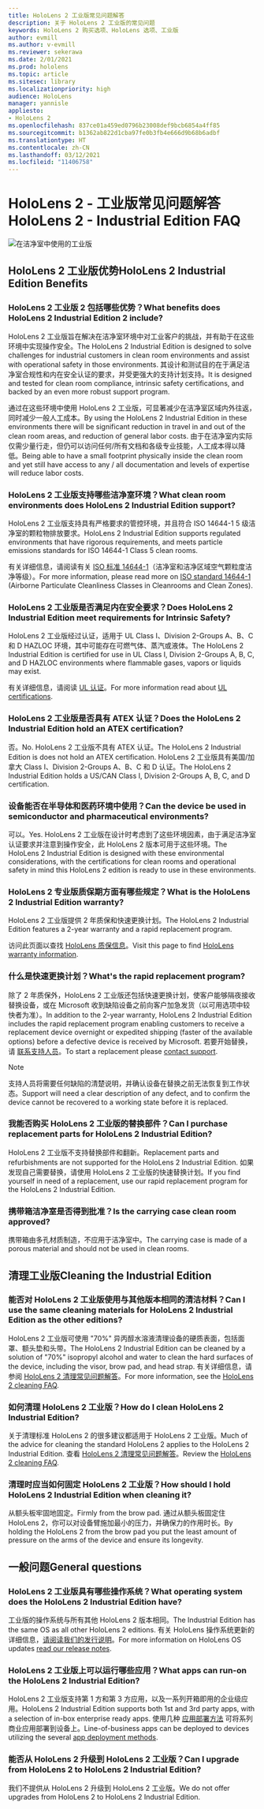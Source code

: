 ```yaml
---
title: HoloLens 2 工业版常见问题解答
description: 关于 HoloLens 2 工业版的常见问题
keywords: HoloLens 2 购买选项、HoloLens 选项、工业版
author: evmill
ms.author: v-evmill
ms.reviewer: sekerawa
ms.date: 2/01/2021
ms.prod: hololens
ms.topic: article
ms.sitesec: library
ms.localizationpriority: high
audience: HoloLens
manager: yannisle
appliesto:
- HoloLens 2
ms.openlocfilehash: 837ce01a459ed0796b23008def9bcb6854a4ff85
ms.sourcegitcommit: b1362ab822d1cba97fe0b3fb4e666d9b68b6adbf
ms.translationtype: HT
ms.contentlocale: zh-CN
ms.lasthandoff: 03/12/2021
ms.locfileid: "11406758"
---
```

# <a name="hololens-2---industrial-edition-faq"></a><span data-ttu-id="4b5e9-104">HoloLens 2 - 工业版常见问题解答</span><span class="sxs-lookup"><span data-stu-id="4b5e9-104">HoloLens 2 - Industrial Edition FAQ</span></span>

![在洁净室中使用的工业版](./images/industrial-sku-with-remote-assist.png)

## <a name="hololens-2-industrial-edition-benefits"></a><span data-ttu-id="4b5e9-106">HoloLens 2 工业版优势</span><span class="sxs-lookup"><span data-stu-id="4b5e9-106">HoloLens 2 Industrial Edition Benefits</span></span>

### <a name="what-benefits-does-hololens-2-industrial-edition-2-include"></a><span data-ttu-id="4b5e9-107">HoloLens 2 工业版 2 包括哪些优势？</span><span class="sxs-lookup"><span data-stu-id="4b5e9-107">What benefits does HoloLens 2 Industrial Edition 2 include?</span></span>

<span data-ttu-id="4b5e9-108">HoloLens 2 工业版旨在解决在洁净室环境中对工业客户的挑战，并有助于在这些环境中实现操作安全。</span><span class="sxs-lookup"><span data-stu-id="4b5e9-108">The HoloLens 2 Industrial Edition is designed to solve challenges for industrial customers in clean room environments and assist with operational safety in those environments.</span></span> <span data-ttu-id="4b5e9-109">其设计和测试目的在于满足洁净室合规性和内在安全认证的要求，并受更强大的支持计划支持。</span><span class="sxs-lookup"><span data-stu-id="4b5e9-109">It is designed and tested for clean room compliance, intrinsic safety certifications, and backed by an even more robust support program.</span></span>

<span data-ttu-id="4b5e9-110">通过在这些环境中使用 HoloLens 2 工业版，可显著减少在洁净室区域内外往返，同时减少一般人工成本。</span><span class="sxs-lookup"><span data-stu-id="4b5e9-110">By using the HoloLens 2 Industrial Edition in these environments there will be significant reduction in travel in and out of the clean room areas, and reduction of general labor costs.</span></span> <span data-ttu-id="4b5e9-111">由于在洁净室内实际仅需少量行走，但仍可以访问任何/所有文档和各级专业技能，人工成本得以降低。</span><span class="sxs-lookup"><span data-stu-id="4b5e9-111">Being able to have a small footprint physically inside the clean room and yet still have access to any / all documentation and levels of expertise will reduce labor costs.</span></span>

### <a name="what-clean-room-environments-does-hololens-2-industrial-edition-support"></a><span data-ttu-id="4b5e9-112">HoloLens 2 工业版支持哪些洁净室环境？</span><span class="sxs-lookup"><span data-stu-id="4b5e9-112">What clean room environments does HoloLens 2 Industrial Edition support?</span></span>

<span data-ttu-id="4b5e9-113">HoloLens 2 工业版支持具有严格要求的管控环境，并且符合 ISO 14644-1 5 级洁净室的颗粒物排放要求。</span><span class="sxs-lookup"><span data-stu-id="4b5e9-113">HoloLens 2 Industrial Edition supports regulated environments that have rigorous requirements, and meets particle emissions standards for ISO 14644-1 Class 5 clean rooms.</span></span>

<span data-ttu-id="4b5e9-114">有关详细信息，请阅读有关 [ISO 标准 14644-1](https://www.iso.org/standard/53394.html)（洁净室和洁净区域空气颗粒度洁净等级）。</span><span class="sxs-lookup"><span data-stu-id="4b5e9-114">For more information, please read more on [ISO standard 14644-1](https://www.iso.org/standard/53394.html) (Airborne Particulate Cleanliness Classes in Cleanrooms and Clean Zones).</span></span>

### <a name="does-hololens-2-industrial-edition-meet-requirements-for-intrinsic-safety"></a><span data-ttu-id="4b5e9-115">HoloLens 2 工业版是否满足内在安全要求？</span><span class="sxs-lookup"><span data-stu-id="4b5e9-115">Does HoloLens 2 Industrial Edition meet requirements for Intrinsic Safety?</span></span>

<span data-ttu-id="4b5e9-116">HoloLens 2 工业版经过认证，适用于 UL Class I、Division 2-Groups A、B、C 和 D HAZLOC 环境，其中可能存在可燃气体、蒸汽或液体。</span><span class="sxs-lookup"><span data-stu-id="4b5e9-116">The HoloLens 2 Industrial Edition is certified for use in UL Class I, Division 2-Groups A, B, C, and D HAZLOC environments where flammable gases, vapors or liquids may exist.</span></span>

<span data-ttu-id="4b5e9-117">有关详细信息，请阅读 [UL 认证](https://www.ul.com/services/ul-and-c-ul-hazardous-areas-certification-north-america?csrf-token=CIwNZNlR4XbisJF39I8yWnWX9wX4WFoz&amp;Search=UL+Class+I%2C+Dev+2+&amp;search-submit=Search)。</span><span class="sxs-lookup"><span data-stu-id="4b5e9-117">For more information read about [UL certifications](https://www.ul.com/services/ul-and-c-ul-hazardous-areas-certification-north-america?csrf-token=CIwNZNlR4XbisJF39I8yWnWX9wX4WFoz&amp;Search=UL+Class+I%2C+Dev+2+&amp;search-submit=Search).</span></span>

### <a name="does-the-hololens-2-industrial-edition-hold-an-atex-certification"></a><span data-ttu-id="4b5e9-118">HoloLens 2 工业版是否具有 ATEX 认证？</span><span class="sxs-lookup"><span data-stu-id="4b5e9-118">Does the HoloLens 2 Industrial Edition hold an ATEX certification?</span></span>

<span data-ttu-id="4b5e9-119">否。</span><span class="sxs-lookup"><span data-stu-id="4b5e9-119">No.</span></span> <span data-ttu-id="4b5e9-120">HoloLens 2 工业版不具有 ATEX 认证。</span><span class="sxs-lookup"><span data-stu-id="4b5e9-120">The HoloLens 2 Industrial Edition is does not hold an ATEX certification.</span></span> <span data-ttu-id="4b5e9-121">HoloLens 2 工业版具有美国/加拿大 Class I、Division 2-Groups A、B、C 和 D 认证。</span><span class="sxs-lookup"><span data-stu-id="4b5e9-121">The HoloLens 2 Industrial Edition holds a US/CAN Class I, Division 2-Groups A, B, C, and D certification.</span></span>

### <a name="can-the-device-be-used-in-semiconductor-and-pharmaceutical-environments"></a><span data-ttu-id="4b5e9-122">设备能否在半导体和医药环境中使用？</span><span class="sxs-lookup"><span data-stu-id="4b5e9-122">Can the device be used in semiconductor and pharmaceutical environments?</span></span>

<span data-ttu-id="4b5e9-123">可以。</span><span class="sxs-lookup"><span data-stu-id="4b5e9-123">Yes.</span></span> <span data-ttu-id="4b5e9-124">HoloLens 2 工业版在设计时考虑到了这些环境因素，由于满足洁净室认证要求并注意到操作安全，此 HoloLens 2 版本可用于这些环境。</span><span class="sxs-lookup"><span data-stu-id="4b5e9-124">The HoloLens 2 Industrial Edition is designed with these environmental considerations, with the certifications for clean rooms and operational safety in mind this HoloLens 2 edition is ready to use in these environments.</span></span>

### <a name="what-is-the-hololens-2-industrial-edition-warranty"></a><span data-ttu-id="4b5e9-125">HoloLens 2 专业版质保期方面有哪些规定？</span><span class="sxs-lookup"><span data-stu-id="4b5e9-125">What is the HoloLens 2 Industrial Edition warranty?</span></span>

<span data-ttu-id="4b5e9-126">HoloLens 2 工业版提供 2 年质保和快速更换计划。</span><span class="sxs-lookup"><span data-stu-id="4b5e9-126">The HoloLens 2 Industrial Edition features a 2-year warranty and a rapid replacement program.</span></span>

<span data-ttu-id="4b5e9-127">访问此页面以查找 [HoloLens 质保信息](https://support.microsoft.com/warranty)。</span><span class="sxs-lookup"><span data-stu-id="4b5e9-127">Visit this page to find [HoloLens warranty information](https://support.microsoft.com/warranty).</span></span>

### <a name="what39s-the-rapid-replacement-program"></a><span data-ttu-id="4b5e9-128">什么是快速更换计划？</span><span class="sxs-lookup"><span data-stu-id="4b5e9-128">What&#39;s the rapid replacement program?</span></span>

<span data-ttu-id="4b5e9-129">除了 2 年质保外，HoloLens 2 工业版还包括快速更换计划，使客户能够隔夜接收替换设备，或在 Microsoft 收到缺陷设备之前向客户加急发货（以可用选项中较快者为准）。</span><span class="sxs-lookup"><span data-stu-id="4b5e9-129">In addition to the 2-year warranty, HoloLens 2 Industrial Edition includes the rapid replacement program enabling customers to receive a replacement device overnight or expedited shipping (faster of the available options) before a defective device is received by Microsoft.</span></span> <span data-ttu-id="4b5e9-130">若要开始替换，请 [联系支持人员](https://aka.ms/hololenssupport)。</span><span class="sxs-lookup"><span data-stu-id="4b5e9-130">To start a replacement please [contact support](https://aka.ms/hololenssupport).</span></span>

> [!NOTE]
> <span data-ttu-id="4b5e9-131">支持人员将需要任何缺陷的清楚说明，并确认设备在替换之前无法恢复到工作状态。</span><span class="sxs-lookup"><span data-stu-id="4b5e9-131">Support will need a clear description of any defect, and to confirm the device cannot be recovered to a working state before it is replaced.</span></span>

### <a name="can-i-purchase-replacement-parts-for-hololens-2-industrial-edition"></a><span data-ttu-id="4b5e9-132">我能否购买 HoloLens 2 工业版的替换部件？</span><span class="sxs-lookup"><span data-stu-id="4b5e9-132">Can I purchase replacement parts for HoloLens 2 Industrial Edition?</span></span>

<span data-ttu-id="4b5e9-133">HoloLens 2 工业版不支持替换部件和翻新。</span><span class="sxs-lookup"><span data-stu-id="4b5e9-133">Replacement parts and refurbishments are not supported for the HoloLens 2 Industrial Edition.</span></span> <span data-ttu-id="4b5e9-134">如果发现自己需要替换，请使用 HoloLens 2 工业版的快速替换计划。</span><span class="sxs-lookup"><span data-stu-id="4b5e9-134">If you find yourself in need of a replacement, use our rapid replacement program for the HoloLens 2 Industrial Edition.</span></span>

### <a name="is-the-carrying-case-clean-room-approved"></a><span data-ttu-id="4b5e9-135">携带箱洁净室是否得到批准？</span><span class="sxs-lookup"><span data-stu-id="4b5e9-135">Is the carrying case clean room approved?</span></span>

<span data-ttu-id="4b5e9-136">携带箱由多孔材质制造，不应用于洁净室中。</span><span class="sxs-lookup"><span data-stu-id="4b5e9-136">The carrying case is made of a porous material and should not be used in clean rooms.</span></span>

## <a name="cleaning-the-industrial-edition"></a><span data-ttu-id="4b5e9-137">清理工业版</span><span class="sxs-lookup"><span data-stu-id="4b5e9-137">Cleaning the Industrial Edition</span></span>

### <a name="can-i-use-the-same-cleaning-materials-for-hololens-2-industrial-edition-as-the-other-editions"></a><span data-ttu-id="4b5e9-138">能否对 HoloLens 2 工业版使用与其他版本相同的清洁材料？</span><span class="sxs-lookup"><span data-stu-id="4b5e9-138">Can I use the same cleaning materials for HoloLens 2 Industrial Edition as the other editions?</span></span>

<span data-ttu-id="4b5e9-139">HoloLens 2 工业版可使用 &quot;70%&quot; 异丙醇水溶液清理设备的硬质表面，包括面罩、额头垫和头带。</span><span class="sxs-lookup"><span data-stu-id="4b5e9-139">The HoloLens 2 Industrial Edition can be cleaned by a solution of &quot;70%&quot; isopropyl alcohol and water to clean the hard surfaces of the device, including the visor, brow pad, and head strap.</span></span> <span data-ttu-id="4b5e9-140">有关详细信息，请参阅 [HoloLens 2 清理常见问题解答](https://docs.microsoft.com/hololens/hololens2-maintenance)。</span><span class="sxs-lookup"><span data-stu-id="4b5e9-140">For more information, see the [HoloLens 2 cleaning FAQ](https://docs.microsoft.com/hololens/hololens2-maintenance).</span></span>

### <a name="how-do-i-clean-hololens-2-industrial-edition"></a><span data-ttu-id="4b5e9-141">如何清理 HoloLens 2 工业版？</span><span class="sxs-lookup"><span data-stu-id="4b5e9-141">How do I clean HoloLens 2 Industrial Edition?</span></span>

<span data-ttu-id="4b5e9-142">关于清理标准 HoloLens 2 的很多建议都适用于 HoloLens 2 工业版。</span><span class="sxs-lookup"><span data-stu-id="4b5e9-142">Much of the advice for cleaning the standard HoloLens 2 applies to the HoloLens 2 Industrial Edition.</span></span> <span data-ttu-id="4b5e9-143">查看 [HoloLens 2 清理常见问题解答](https://docs.microsoft.com/hololens/hololens2-maintenance)。</span><span class="sxs-lookup"><span data-stu-id="4b5e9-143">Review the [HoloLens 2 cleaning FAQ](https://docs.microsoft.com/hololens/hololens2-maintenance).</span></span>

### <a name="how-should-i-hold-hololens-2-industrial-edition-when-cleaning-it"></a><span data-ttu-id="4b5e9-144">清理时应当如何固定 HoloLens 2 工业版？</span><span class="sxs-lookup"><span data-stu-id="4b5e9-144">How should I hold HoloLens 2 Industrial Edition when cleaning it?</span></span>

<span data-ttu-id="4b5e9-145">从额头板牢固地固定。</span><span class="sxs-lookup"><span data-stu-id="4b5e9-145">Firmly from the brow pad.</span></span> <span data-ttu-id="4b5e9-146">通过从额头板固定住 HoloLens 2，你可以对设备臂施加最小的压力，并确保力的作用时长。</span><span class="sxs-lookup"><span data-stu-id="4b5e9-146">By holding the HoloLens 2 from the brow pad you put the least amount of pressure on the arms of the device and ensure its longevity.</span></span>

## <a name="general-questions"></a><span data-ttu-id="4b5e9-147">一般问题</span><span class="sxs-lookup"><span data-stu-id="4b5e9-147">General questions</span></span>

### <a name="what-operating-system-does-the-hololens-2-industrial-edition-have"></a><span data-ttu-id="4b5e9-148">HoloLens 2 工业版具有哪些操作系统？</span><span class="sxs-lookup"><span data-stu-id="4b5e9-148">What operating system does the HoloLens 2 Industrial Edition have?</span></span>

<span data-ttu-id="4b5e9-149">工业版的操作系统与所有其他 HoloLens 2 版本相同。</span><span class="sxs-lookup"><span data-stu-id="4b5e9-149">The Industrial Edition has the same OS as all other HoloLens 2 editions.</span></span> <span data-ttu-id="4b5e9-150">有关 HoloLens 操作系统更新的详细信息，[请阅读我们的发行说明](hololens-release-notes.md)。</span><span class="sxs-lookup"><span data-stu-id="4b5e9-150">For more information on HoloLens OS updates [read our release notes](hololens-release-notes.md).</span></span>

### <a name="what-apps-can-run-on-the-hololens-2-industrial-edition"></a><span data-ttu-id="4b5e9-151">HoloLens 2 工业版上可以运行哪些应用？</span><span class="sxs-lookup"><span data-stu-id="4b5e9-151">What apps can run-on the HoloLens 2 Industrial Edition?</span></span>

<span data-ttu-id="4b5e9-152">HoloLens 2 工业版支持第 1 方和第 3 方应用，以及一系列开箱即用的企业级应用。</span><span class="sxs-lookup"><span data-stu-id="4b5e9-152">HoloLens 2 Industrial Edition supports both 1st and 3rd party apps, with a selection of in-box enterprise ready apps.</span></span> <span data-ttu-id="4b5e9-153">使用几种 [应用部署方法](https://docs.microsoft.com/hololens/app-deploy-overview) 可将系列商业应用部署到设备上。</span><span class="sxs-lookup"><span data-stu-id="4b5e9-153">Line-of-business apps can be deployed to devices utilizing the several  [app deployment methods](https://docs.microsoft.com/hololens/app-deploy-overview).</span></span>

### <a name="can-i-upgrade-from-hololens-2-to-hololens-2-industrial-edition"></a><span data-ttu-id="4b5e9-154">能否从 HoloLens 2 升级到 HoloLens 2 工业版？</span><span class="sxs-lookup"><span data-stu-id="4b5e9-154">Can I upgrade from HoloLens 2 to HoloLens 2 Industrial Edition?</span></span>

<span data-ttu-id="4b5e9-155">我们不提供从 HoloLens 2 升级到 HoloLens 2 工业版。</span><span class="sxs-lookup"><span data-stu-id="4b5e9-155">We do not offer upgrades from HoloLens 2 to HoloLens 2 Industrial Edition.</span></span>
